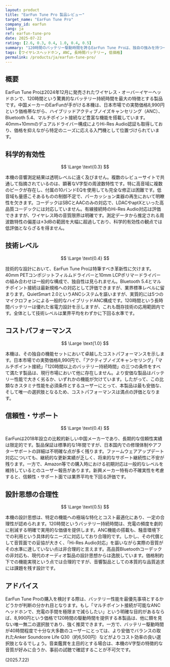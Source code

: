 ```yaml
---
layout: product
title: "EarFun Tune Pro 製品レビュー"
target_name: "EarFun Tune Pro"
company_id: earfun
lang: ja
ref: earfun-tune-pro
date: 2025-07-22
rating: [2.6, 0.3, 0.4, 1.0, 0.4, 0.5]
summary: "120時間のバッテリー駆動時間を誇るEarFun Tune Proは、独自の強みを持つ一方で、音質面では大きな妥協が必要な製品です。"
tags: [ワイヤレスヘッドホン, ANC, 長時間バッテリー, 低価格]
permalink: /products/ja/earfun-tune-pro/
---
```


## 概要

EarFun Tune Proは2024年12月に発売されたワイヤレス・オーバーイヤーヘッドホンで、120時間という驚異的なバッテリー持続時間を最大の特徴とする製品です。中国メーカーのEarFunが手がける本機は、日本市場での実勢価格8,990円という価格帯ながら、ハイブリッドアクティブノイズキャンセリング（ANC）、Bluetooth 5.4、マルチポイント接続など豊富な機能を搭載しています。40mm+10mmのデュアルドライバー構成によりHi-Res Audio認証も取得しており、価格を抑えながら特定のニーズに応える入門機として位置づけられています。

## 科学的有効性

$$ \Large \text{0.3} $$

本機の音響測定結果は透明レベルに遠く及びません。複数のレビューサイトで共通して指摘されているのは、顕著なV字型の周波数特性です。特に高音域に複数のピークが存在し、付属の10バンドEQを使用しても完全な修正は困難です。低音域も量感こそあるものの制御不足で、パーカッション楽器の再生において明瞭性を欠きます。コーデックはSBCとAACのみの対応で、LDACやaptXといった高品質コーデックには対応していません。有線接続時のHi-Res Audio対応は評価できますが、ワイヤレス時の音質限界は明確です。測定データから推定される周波数特性の偏差は±3dBの範囲を大幅に超過しており、科学的有効性の観点では低評価とならざるを得ません。

## 技術レベル

$$ \Large \text{0.4} $$

技術的な設計において、EarFun Tune Proは特筆すべき革新性に欠けます。40mm PETコンポジットフィルムドライバーと10mm LCPポリマードライバーの組み合わせは一般的な構成で、独自性は見られません。Bluetooth 5.4とマルチポイント接続は最新規格への対応として評価できますが、業界標準レベルに留まります。QuietSmart 2.0というANCシステムを謳いますが、実質的には5つのマイクロフォンによる一般的なハイブリッドANC構成です。120時間という長時間バッテリーは優れた省電力設計を示しますが、これも既存技術の応用範囲内です。全体として技術レベルは業界平均をわずかに下回る水準です。

## コストパフォーマンス

$$ \Large \text{1.0} $$

本機は、その独自の機能セットにおいて卓越したコストパフォーマンスを示します。日本市場での実勢価格8,990円で、「アクティブノイズキャンセリング」「マルチポイント接続」「120時間以上のバッテリー持続時間」の三つの条件をすべて満たす製品は、現行市場において他に存在しません。より安価な製品はバッテリー性能で大きく劣るか、いずれかの機能が欠けています。したがって、この比類なきスタミナ性能を必須条件とするユーザーにとって、本製品は最も安価な、そして唯一の選択肢となるため、コストパフォーマンスは満点の評価となります。

## 信頼性・サポート

$$ \Large \text{0.4} $$

EarFunは2018年設立の比較的新しい中国メーカーであり、長期的な信頼性実績は限定的です。製品保証は標準的な1年間ですが、日本国内での修理体制やアフターサポートの詳細は不明確な点が多く残ります。ファームウェアアップデート対応についても、継続的な更新実績が乏しく、将来的なサポート継続性に不安が残ります。一方で、Amazon等での購入時における初期対応は一般的なレベルを維持しているとのユーザー報告があります。新興メーカー特有の不確実性を考慮すると、信頼性・サポート面では業界平均を下回る評価です。

## 設計思想の合理性

$$ \Large \text{0.5} $$

本機の設計思想は、特定の機能への極端な特化とコスト最適化にあり、一定の合理性が認められます。120時間というバッテリー持続時間は、充電の頻度を劇的に削減する明確で実用的な価値を提供します。ANC機能の搭載も、騒音環境下での利用という具体的なニーズに対応しており合理的です。しかし、その代償として音質面での妥協が大きく、「Hi-Res Audio対応」を謳いながら実際の音質がその水準に達していない点は非合理的と言えます。高品質Bluetoothコーデックの非対応も、現代のオーディオ製品の設計思想からは逸脱しています。価格制約下での機能実現という点では合理的ですが、音響製品としての本質的な品質追求には課題を残す設計です。

## アドバイス

EarFun Tune Proの購入を検討する際は、バッテリー性能を最優先事項とするかどうかが判断の分かれ目となります。もし「マルチポイント接続が可能なANCヘッドホンで、充電の手間を極限まで減らしたい」という明確な目的があるならば、8,990円という価格で120時間の駆動時間を提供する本製品は、他に類を見ない唯一無二の選択肢であり、強く推奨できます。一方で、バッテリー駆動時間が40時間程度で十分な大多数のユーザーにとっては、より安価でバランスの取れたAnker Soundcore Life Q30（約6,500円）などがよりコスト効率の良い選択肢となるでしょう。音楽鑑賞を主目的とする場合は、本機のV字型の特徴的な音質が好みに合うか、事前の試聴で確認することが不可欠です。

(2025.7.22)
